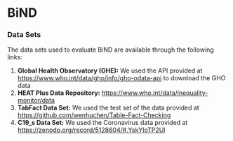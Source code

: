 # BiND

### Data Sets

The data sets used to evaluate BiND are available through the following links:

1. **Global Health Observatory (GHE):** We used the API provided at https://www.who.int/data/gho/info/gho-odata-api to download the GHO data
2. **HEAT Plus Data Repository:** https://www.who.int/data/inequality-monitor/data
3. **TabFact Data Set:** We used the test set of the data provided at https://github.com/wenhuchen/Table-Fact-Checking
4. **C19_s Data Set:** We used the Coronavirus data provided at https://zenodo.org/record/5128604/#.YskYIoTP2Ul
